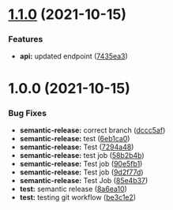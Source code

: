 # [1.1.0](https://github.com/abouganemi/semantic-release/compare/v1.0.0...v1.1.0) (2021-10-15)


### Features

* **api:** updated endpoint ([7435ea3](https://github.com/abouganemi/semantic-release/commit/7435ea383c0741b0ceba40ce582c0d7249f8c478))

# 1.0.0 (2021-10-15)


### Bug Fixes

* **semantic-release:** correct branch ([dccc5af](https://github.com/abouganemi/semantic-release/commit/dccc5af0ba33fabfeccc3fa0a854bcf817b24f1b))
* **semantic-release:** test ([6eb1ca0](https://github.com/abouganemi/semantic-release/commit/6eb1ca06874f4ce96f5057a8b6db41ec35301287))
* **semantic-release:** Test ([7294a48](https://github.com/abouganemi/semantic-release/commit/7294a48e03d02d7c579aecbaa99153a77d86e1ea))
* **semantic-release:** test job ([58b2b4b](https://github.com/abouganemi/semantic-release/commit/58b2b4b7e3cc24e93ab4711445bdc4739ba8754b))
* **semantic-release:** Test job ([90e5fb1](https://github.com/abouganemi/semantic-release/commit/90e5fb1c8e211fb67f35137e913d207cfc9b84bf))
* **semantic-release:** Test job ([9d2f77d](https://github.com/abouganemi/semantic-release/commit/9d2f77dfdf10f53b80c29088a6612c40913d589c))
* **semantic-release:** Test Job ([85e4b37](https://github.com/abouganemi/semantic-release/commit/85e4b3791c4622ff59cd25d2c63919a418d44c6d))
* **test:** semantic release ([8a6ea10](https://github.com/abouganemi/semantic-release/commit/8a6ea101a177bdcc73a21e87a4afd88f5f6e72c8))
* **test:** testing git workflow ([be3c1e2](https://github.com/abouganemi/semantic-release/commit/be3c1e273bfe10e28d06a3752178b26a5d78bdc6))

